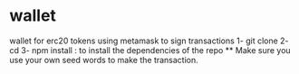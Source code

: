 # wallet
wallet for erc20 tokens using metamask to sign transactions
1-  git clone <repo name>
2-  cd <repo-name>
3-  npm install : to install the dependencies of the repo
** Make sure you use your own seed words to make the transaction.
